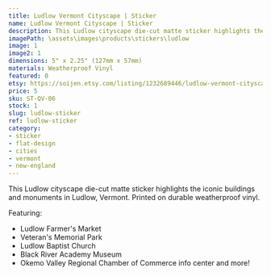 ```yaml
---
title: Ludlow Vermont Cityscape | Sticker
name: Ludlow Vermont Cityscape | Sticker
description: This Ludlow cityscape die-cut matte sticker highlights the iconic buildings and monuments in Ludlow, Vermont. Printed on durable weatherproof vinyl.
imagePath: \assets\images\products\stickers\ludlow
image: 1
image2: 1
dimensions: 5" x 2.25" (127mm x 57mm)
materials: Weatherproof Vinyl
featured: 0
etsy: https://soijen.etsy.com/listing/1232689446/ludlow-vermont-cityscape-sticker?utm_source=Copy&utm_medium=ListingManager&utm_campaign=Share&utm_term=so.lmsm&share_time=1695260128767
price: 5
sku: ST-QV-06
stock: 1
slug: ludlow-sticker
ref: ludlow-sticker
category:
- sticker
- flat-design
- cities
- vermont
- new-england
---
```

This Ludlow cityscape die-cut matte sticker highlights the iconic buildings and monuments in Ludlow, Vermont. Printed on durable weatherproof vinyl.

Featuring:
- Ludlow Farmer's Market
- Veteran's Memorial Park
- Ludlow Baptist Church
- Black River Academy Museum
- Okemo Valley Regional Chamber of Commerce info center
and more!
